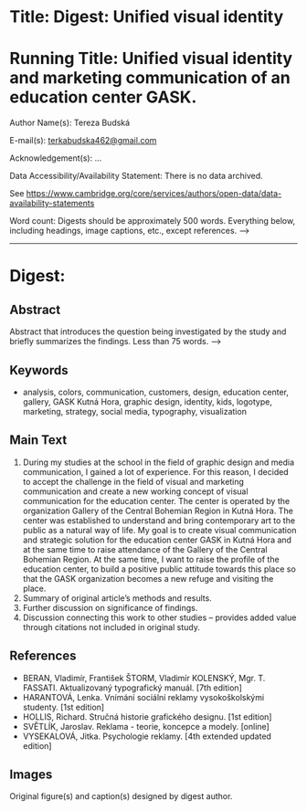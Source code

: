 # Title: Digest: Unified visual identity

# Running Title: Unified visual identity and marketing communication of an education center GASK.

Author Name(s): Tereza Budská

E-mail(s): terkabudska462@gmail.com

Acknowledgement(s): …

Data Accessibility/Availability Statement: There is no data archived.

See https://www.cambridge.org/core/services/authors/open-data/data-availability-statements

Word count: Digests should be approximately 500 words. Everything below, including headings, image captions, etc., except references. -->

- - -

# Digest:

## Abstract
Abstract that introduces the question being investigated by the study and briefly summarizes the
findings. Less than 75 words. -->

## Keywords
- analysis, colors, communication, customers, design, education center, gallery, GASK Kutná Hora, graphic design, identity, kids, logotype, marketing, strategy, social media, typography, visualization

## Main Text
1. During my studies at the school in the field of graphic design and media communication, I gained a lot of experience. For this reason, I decided to accept the challenge in the field of visual and marketing communication and create a new working concept of visual communication for the education center. The center is operated by the organization Gallery of the Central Bohemian Region in Kutná Hora. The center was established to understand and bring contemporary art to the public as a natural way of life. My goal is to create visual communication and strategic solution for the education center GASK in Kutná Hora and at the same time to raise attendance of the Gallery of the Central Bohemian Region. At the same time, I want to raise the profile of the education center, to build a positive public attitude towards this place so that the GASK organization becomes a new refuge and visiting the place.
2. Summary of original article’s methods and results.
3. Further discussion on significance of findings.
4. Discussion connecting this work to other studies – provides added value through citations not included in original study.


## References
- BERAN, Vladimír, František ŠTORM, Vladimír KOLENSKÝ, Mgr. T. FASSATI. Aktualizovaný typografický manuál. [7th edition]
- HARANTOVÁ, Lenka. Vnímání sociální reklamy vysokoškolskými studenty. [1st edition]
- HOLLIS, Richard. Stručná historie grafického designu. [1st edition] 
- SVĚTLÍK, Jaroslav. Reklama - teorie, koncepce a modely. [online]
- VYSEKALOVÁ, Jitka. Psychologie reklamy. [4th extended updated edition] 

## Images
Original figure(s) and caption(s) designed by digest author.

